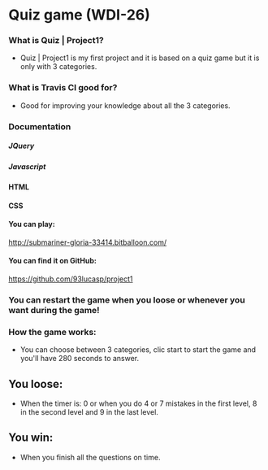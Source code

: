 
# Quiz game (WDI-26)


### What is Quiz | Project1?


 * Quiz | Project1 is my first project and it is based on a quiz game but it is only with 3 categories. 
 
### What is Travis CI good for?
 
 * Good for improving your knowledge about all the 3 categories.
  

 ### Documentation
 
 ##### JQuery
 ##### Javascript
 ####  HTML
 #### CSS

#### You can play:
<http://submariner-gloria-33414.bitballoon.com/>
#### You can find it on GitHub:
<https://github.com/93lucasp/project1>

### You can restart the game when you loose or whenever you want during the game!
### How the game works:
* You can choose between 3 categories, clic start to start the game and you'll have 280 seconds to answer.
## You loose:
* When the timer is: 0 or when you do 4 or 7 mistakes in the first level, 8 in the second level and 9 in the last level.
## You win:
* When you finish all the questions on time.





